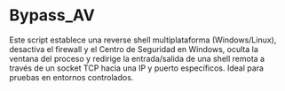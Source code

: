 # Bypass_AV
Este script establece una reverse shell multiplataforma (Windows/Linux), desactiva el firewall y el Centro de Seguridad en Windows, oculta la ventana del proceso y redirige la entrada/salida de una shell remota a través de un socket TCP hacia una IP y puerto específicos. Ideal para pruebas en entornos controlados.

